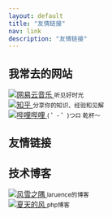 ```yaml
---
layout: default
title: "友情链接"
nav: link
description: "友情链接"
---
```


<div class="link-block">
    <h2>我常去的网站</h2>
    <div class="col-md-4">
        <a href="http://music.163.com/" target="_blank">
            <img src="{{env('STATIC_PATH')}}img/link/music.ico" />网易云音乐
        </a>
        <small>听见好时光</small>
    </div>
    <div class="col-md-4">
        <a href="http://www.zhihu.com/" target="_blank">
            <img src="{{env('STATIC_PATH')}}img/link/zhihu.ico" />知乎
        </a>
        <small>分享你的知识、经验和见解</small>
    </div>
    <div class="col-md-4">
        <a href="http://www.bilibili.com/" target="_blank">
            <img src="{{env('STATIC_PATH')}}img/link/bilibili.ico" />哔哩哔哩
        </a>
        <small>( ゜- ゜)つロ  乾杯～</small>
    </div>
    <div class="clearfix"></div>
</div>
<div class="link-block">
    <h2>友情链接</h2>
    <div class="clearfix"></div>
</div>
<div class="link-block">
    <h2>技术博客</h2>
    <div class="col-md-4">
        <a href="http://www.laruence.com/" target="_blank">
            <img src="{{env('STATIC_PATH')}}img/link/laruence.ico" />风雪之隅
        </a>
        <small>laruence的博客</small>
    </div>
    <div class="col-md-4">
        <a href="http://www.xtwind.com/" target="_blank">
            <img src="{{env('STATIC_PATH')}}img/link/xtwind.ico" />夏天的风
        </a>
        <small>php博客</small>
    </div>
    <div class="clearfix"></div>
</div>
